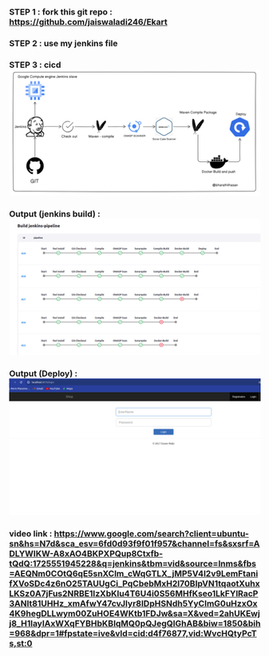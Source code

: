 ### STEP 1 : fork this git repo : https://github.com/jaiswaladi246/Ekart
### STEP 2 : use my jenkins file
### STEP 3 : cicd ![alt text](image.png)
### Output (jenkins build) : ![alt text](image-1.png)
### Output (Deploy) : ![alt text](image-2.png)
### video link : https://www.google.com/search?client=ubuntu-sn&hs=N7d&sca_esv=6fd0d93f9f01f957&channel=fs&sxsrf=ADLYWIKW-A8xAO4BKPXPQup8Ctxfb-tQdQ:1725551945228&q=jenkins&tbm=vid&source=lnms&fbs=AEQNm0COtQ6qE5snXClm_cWqGTLX_jMP5V4l2v9LemFtanifXVoSDc4z6nO25TAUUgCi_PqCbebMxH2l70BIpVN1tqaotXuhxLKSz0A7jFus2NRBE1IzXbKlu4T6U4i0S56MHfKseo1LkFYlRacP3ANIt81UHHz_xmAfwY47cvJIyr8IDpHSNdh5YyClmG0uHzxOx4K9hegDLLwym00ZuHOE4WKtb1FDJw&sa=X&ved=2ahUKEwjj8_H1layIAxWXqFYBHbKBIqMQ0pQJegQIGhAB&biw=1850&bih=968&dpr=1#fpstate=ive&vld=cid:d4f76877,vid:WvcHQtyPcTs,st:0